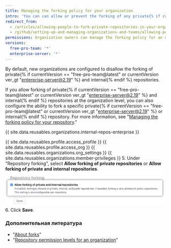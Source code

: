 ```yaml
---
title: Managing the forking policy for your organization
intro: 'You can can allow or prevent the forking of any private{% if currentVersion == "free-pro-team@latest" or currentVersion ver_gt "enterprise-server@2.19" %} and internal{% endif %} repositories owned by your organization.'
redirect_from:
  - /articles/allowing-people-to-fork-private-repositories-in-your-organization
  - /github/setting-up-and-managing-organizations-and-teams/allowing-people-to-fork-private-repositories-in-your-organization
permissions: Organization owners can manage the forking policy for an organization.
versions:
  free-pro-team: '*'
  enterprise-server: '*'
---
```


By default, new organizations are configured to disallow the forking of private{% if currentVersion == "free-pro-team@latest" or currentVersion ver_gt "enterprise-server@2.19" %} and internal{% endif %} repositories.

If you allow forking of private{% if currentVersion == "free-pro-team@latest" or currentVersion ver_gt "enterprise-server@2.19" %} and internal{% endif %} repositories at the organization level, you can also configure the ability to fork a specific private{% if currentVersion == "free-pro-team@latest" or currentVersion ver_gt "enterprise-server@2.19" %} or internal{% endif %} repository. For more information, see "[Managing the forking policy for your repository](/github/administering-a-repository/managing-the-forking-policy-for-your-repository)."

{{ site.data.reusables.organizations.internal-repos-enterprise }}

{{ site.data.reusables.profile.access_profile }}
{{ site.data.reusables.profile.access_org }}
{{ site.data.reusables.organizations.org_settings }}
{{ site.data.reusables.organizations.member-privileges }}
5. Under "Repository forking", select **Allow forking of private repositories** or **Allow forking of private and internal repositories**. ![Checkbox to allow or disallow forking in the organization](/assets/images/help/repository/allow-disable-forking-organization.png)
6. Click **Save**.

### Дополнительная литература

- "[About forks](/articles/about-forks)"
- "[Repository permission levels for an organization](/articles/repository-permission-levels-for-an-organization)"
